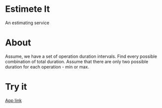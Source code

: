 # Estimete It

An estimating service

# About

Assume, we have a set of operation duration intervals.
Find every possible combination of total duration.
Assume that there are only two possible duration for each operation - min or max.

# Try it

[App link](https://tatomyr.github.io/estimate-it/?tasks=[{"task":"A","min":"1","max":"5"},{"task":"B","min":"7","max":"12"},{"task":"C","min":"41","max":"54"},{"task":"D","min":"22","max":"35"},{"task":"E","min":"14","max":"30"},{"subtask":"i","submin":"7","submax":"15"},{"subtask":"ii","submin":"5","submax":"8"},{"subtask":"iii","submin":"1","submax":"2"},{"subtask":"iv","submin":"1","submax":"5"}])
